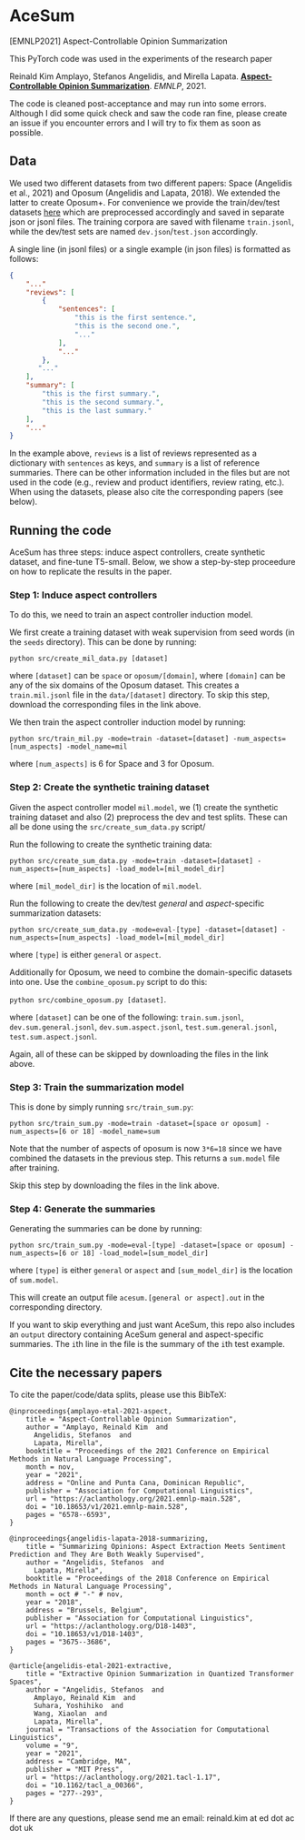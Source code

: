 # AceSum
[EMNLP2021] Aspect-Controllable Opinion Summarization

This PyTorch code was used in the experiments of the research paper

Reinald Kim Amplayo, Stefanos Angelidis, and Mirella Lapata.
[**Aspect-Controllable Opinion Summarization**](https://rktamplayo.github.io/publications/emnlp21.pdf). _EMNLP_, 2021.

The code is cleaned post-acceptance and may run into some errors. Although I did some quick check and saw the code ran fine, please create an issue if you encounter errors and I will try to fix them as soon as possible.

## Data

We used two different datasets from two different papers: Space (Angelidis et al., 2021) and Oposum (Angelidis and Lapata, 2018). We extended the latter to create Oposum+. For convenience we provide the train/dev/test datasets [here](https://drive.google.com/drive/folders/1yofbWkGr5PU474N0dP5aSK1mSTOpiiP6?usp=sharing) which are preprocessed accordingly and saved in separate json or jsonl files. The training corpora are saved with filename `train.jsonl`, while the dev/test sets are named `dev.json`/`test.json` accordingly.

A single line (in jsonl files) or a single example (in json files) is formatted as follows:

```json
{
	"..."
    "reviews": [
    	{
    		"sentences": [
    			"this is the first sentence.",
    			"this is the second one.",
    			"..."
    		],
    		"..."
    	},
       "..."
    ],
    "summary": [
    	"this is the first summary.",
    	"this is the second summary.",
    	"this is the last summary."
    ],
    "..."
}
```

In the example above, `reviews` is a list of reviews represented as a dictionary with `sentences` as keys, and `summary` is a list of reference summaries. There can be other information included in the files but are not used in the code (e.g., review and product identifiers, review rating, etc.). When using the datasets, please also cite the corresponding papers (see below).

## Running the code

AceSum has three steps: induce aspect controllers, create synthetic dataset, and fine-tune T5-small. Below, we show a step-by-step proceedure on how to replicate the results in the paper.

### Step 1: Induce aspect controllers

To do this, we need to train an aspect controller induction model.

We first create a training dataset with weak supervision from seed words (in the `seeds` directory). This can be done by running:

`python src/create_mil_data.py [dataset]`

where `[dataset]` can be `space` or `oposum/[domain]`, where `[domain]` can be any of the six domains of the Oposum dataset. This creates a `train.mil.jsonl` file in the `data/[dataset]` directory. To skip this step, download the corresponding files in the link above.

We then train the aspect controller induction model by running:

`python src/train_mil.py -mode=train -dataset=[dataset] -num_aspects=[num_aspects] -model_name=mil`

where `[num_aspects]` is 6 for Space and 3 for Oposum.

### Step 2: Create the synthetic training dataset

Given the aspect controller model `mil.model`, we (1) create the synthetic training dataset and also (2) preprocess the dev and test splits. These can all be done using the `src/create_sum_data.py` script/

Run the following to create the synthetic training data:

`python src/create_sum_data.py -mode=train -dataset=[dataset] -num_aspects=[num_aspects] -load_model=[mil_model_dir]`

where `[mil_model_dir]` is the location of `mil.model`.

Run the following to create the dev/test *general* and *aspect*-specific summarization datasets:

`python src/create_sum_data.py -mode=eval-[type] -dataset=[dataset] -num_aspects=[num_aspects] -load_model=[mil_model_dir]`

where `[type]` is either `general` or `aspect`.

Additionally for Oposum, we need to combine the domain-specific datasets into one. Use the `combine_oposum.py` script to do this:

`python src/combine_oposum.py [dataset]`.

where `[dataset]` can be one of the following: `train.sum.jsonl`, `dev.sum.general.jsonl`, `dev.sum.aspect.jsonl`, `test.sum.general.jsonl`, `test.sum.aspect.jsonl`.

Again, all of these can be skipped by downloading the files in the link above.

### Step 3: Train the summarization model

This is done by simply running `src/train_sum.py`:

`python src/train_sum.py -mode=train -dataset=[space or oposum] -num_aspects=[6 or 18] -model_name=sum`

Note that the number of aspects of oposum is now `3*6=18` since we have combined the datasets in the previous step. This returns a `sum.model` file after training.

Skip this step by downloading the files in the link above.

### Step 4: Generate the summaries

Generating the summaries can be done by running:

`python src/train_sum.py -mode=eval-[type] -dataset=[space or oposum] -num_aspects=[6 or 18] -load_model=[sum_model_dir]`

where `[type]` is either `general` or `aspect` and `[sum_model_dir]` is the location of `sum.model`.

This will create an output file `acesum.[general or aspect].out` in the corresponding directory. 

If you want to skip everything and just want AceSum, this repo also includes an `output` directory containing AceSum general and aspect-specific summaries. The `i`th line in the file is the summary of the `i`th test example.

## Cite the necessary papers

To cite the paper/code/data splits, please use this BibTeX:

```
@inproceedings{amplayo-etal-2021-aspect,
    title = "Aspect-Controllable Opinion Summarization",
    author = "Amplayo, Reinald Kim  and
      Angelidis, Stefanos  and
      Lapata, Mirella",
    booktitle = "Proceedings of the 2021 Conference on Empirical Methods in Natural Language Processing",
    month = nov,
    year = "2021",
    address = "Online and Punta Cana, Dominican Republic",
    publisher = "Association for Computational Linguistics",
    url = "https://aclanthology.org/2021.emnlp-main.528",
    doi = "10.18653/v1/2021.emnlp-main.528",
    pages = "6578--6593",
}
```

```
@inproceedings{angelidis-lapata-2018-summarizing,
    title = "Summarizing Opinions: Aspect Extraction Meets Sentiment Prediction and They Are Both Weakly Supervised",
    author = "Angelidis, Stefanos  and
      Lapata, Mirella",
    booktitle = "Proceedings of the 2018 Conference on Empirical Methods in Natural Language Processing",
    month = oct # "-" # nov,
    year = "2018",
    address = "Brussels, Belgium",
    publisher = "Association for Computational Linguistics",
    url = "https://aclanthology.org/D18-1403",
    doi = "10.18653/v1/D18-1403",
    pages = "3675--3686",
}
```

```
@article{angelidis-etal-2021-extractive,
    title = "Extractive Opinion Summarization in Quantized Transformer Spaces",
    author = "Angelidis, Stefanos  and
      Amplayo, Reinald Kim  and
      Suhara, Yoshihiko  and
      Wang, Xiaolan  and
      Lapata, Mirella",
    journal = "Transactions of the Association for Computational Linguistics",
    volume = "9",
    year = "2021",
    address = "Cambridge, MA",
    publisher = "MIT Press",
    url = "https://aclanthology.org/2021.tacl-1.17",
    doi = "10.1162/tacl_a_00366",
    pages = "277--293",
}
```

If there are any questions, please send me an email: reinald.kim at ed dot ac dot uk

